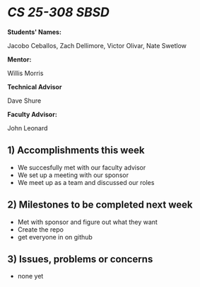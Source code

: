 # *CS 25-308 SBSD*

**Students' Names:**

Jacobo Ceballos, Zach Dellimore, Victor Olivar, Nate Swetlow

**Mentor:**

Willis Morris

**Technical Advisor**

Dave Shure

**Faculty Advisor:**

John Leonard

## 1) Accomplishments this week ##
   - We succesfully met with our faculty advisor
   - We set up a meeting with our sponsor
   - We meet up as a team and discussed our roles

## 2) Milestones to be completed next week ##
   - Met with sponsor and figure out what they want
   - Create the repo
   - get everyone in on github

## 3) Issues, problems or concerns ##
   - none yet
   


